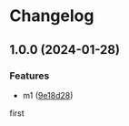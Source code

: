 # Changelog

## 1.0.0 (2024-01-28)


### Features

* m1 ([9e18d28](https://github.com/ChriKarb/paket4/commit/9e18d284eb54d7038870d7512f4903ca3d164181))

first
